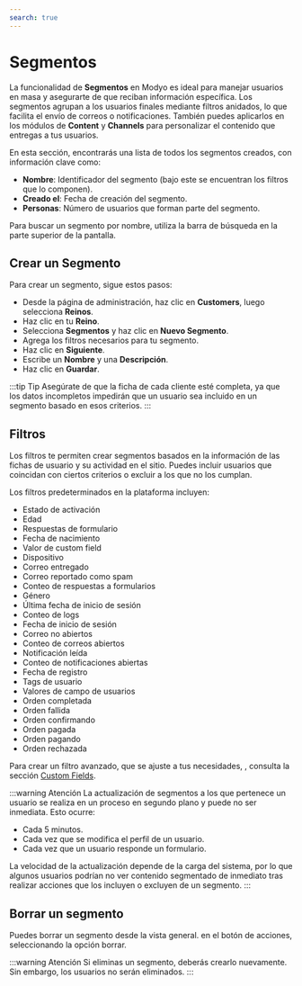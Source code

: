 ```yaml
---
search: true
---
```


# Segmentos

La funcionalidad de **Segmentos** en Modyo es ideal para manejar usuarios en masa y asegurarte de que reciban información específica. Los segmentos agrupan a los usuarios finales mediante filtros anidados, lo que facilita el envío de correos o notificaciones. También puedes aplicarlos en los módulos de **Content** y **Channels** para personalizar el contenido que entregas a tus usuarios.

En esta sección, encontrarás una lista de todos los segmentos creados, con información clave como:

- **Nombre**: Identificador del segmento (bajo este se encuentran los filtros que lo componen).
- **Creado el**: Fecha de creación del segmento.
- **Personas**: Número de usuarios que forman parte del segmento.

Para buscar un segmento por nombre, utiliza la barra de búsqueda en la parte superior de la pantalla.

## Crear un Segmento

Para crear un segmento, sigue estos pasos:

- Desde la página de administración, haz clic en **Customers**, luego selecciona **Reinos**.
- Haz clic en tu **Reino**.
- Selecciona **Segmentos** y haz clic en **Nuevo Segmento**.
- Agrega los filtros necesarios para tu segmento.
- Haz clic en **Siguiente**.
- Escribe un **Nombre** y una **Descripción**.
- Haz clic en **Guardar**.

:::tip Tip
Asegúrate de que la ficha de cada cliente esté completa, ya que los datos incompletos impedirán que un usuario sea incluido en un segmento basado en esos criterios.
:::

## Filtros

Los filtros te permiten crear segmentos basados en la información de las fichas de usuario y su actividad en el sitio. Puedes incluir usuarios que coincidan con ciertos criterios o excluir a los que no los cumplan.

Los filtros predeterminados en la plataforma incluyen:

- Estado de activación
- Edad
- Respuestas de formulario
- Fecha de nacimiento
- Valor de custom field
- Dispositivo
- Correo entregado
- Correo reportado como spam
- Conteo de respuestas a formularios
- Género
- Última fecha de inicio de sesión
- Conteo de logs
- Fecha de inicio de sesión
- Correo no abiertos
- Conteo de correos abiertos
- Notificación leída
- Conteo de notificaciones abiertas
- Fecha de registro
- Tags de usuario
- Valores de campo de usuarios
- Orden completada
- Orden fallida
- Orden confirmando
- Orden pagada
- Orden pagando
- Orden rechazada

Para crear un filtro avanzado, que se ajuste a tus necesidades, , consulta la sección [Custom Fields](/es/platform/customers/settings#custom-fields).

:::warning Atención
La actualización de segmentos a los que pertenece un usuario se realiza en un proceso en segundo plano y puede no ser inmediata. Esto ocurre:

- Cada 5 minutos.
- Cada vez que se modifica el perfil de un usuario.
- Cada vez que un usuario responde un formulario.

La velocidad de la actualización depende de la carga del sistema, por lo que algunos usuarios podrían no ver contenido segmentado de inmediato tras realizar acciones que los incluyen o excluyen de un segmento.
:::


## Borrar un segmento

Puedes borrar un segmento desde la vista general. en el botón de acciones, seleccionando la opción borrar.

:::warning Atención
Si eliminas un segmento, deberás crearlo nuevamente. Sin embargo, los usuarios no serán eliminados.
:::